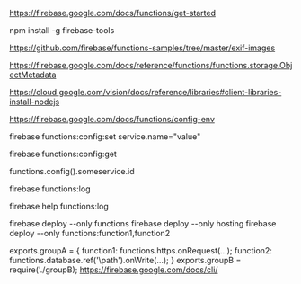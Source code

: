 https://firebase.google.com/docs/functions/get-started

npm install -g firebase-tools


https://github.com/firebase/functions-samples/tree/master/exif-images


https://firebase.google.com/docs/reference/functions/functions.storage.ObjectMetadata

https://cloud.google.com/vision/docs/reference/libraries#client-libraries-install-nodejs

https://firebase.google.com/docs/functions/config-env

firebase functions:config:set service.name="value"

firebase functions:config:get

functions.config().someservice.id

firebase functions:log

firebase help functions:log


 firebase deploy --only functions
 firebase deploy --only hosting
 firebase deploy --only functions:function1,function2

exports.groupA = {
  function1: functions.https.onRequest(...);
  function2: functions.database.ref('\path').onWrite(...);
}
exports.groupB = require('./groupB);
https://firebase.google.com/docs/cli/